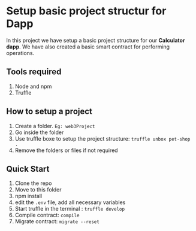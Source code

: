 # Setup basic project structur for Dapp

In this project we have setup a basic project structure for our **Calculator dapp**. We have also created a basic smart contract for performing operations. 

## Tools required

1. Node and npm
2. Truffle 

## How to setup a project 

1. Create a folder. `Eg: web3Project`
2. Go inside the folder
3. Use truffle boxe to setup the project structure: `truffle unbox pet-shop .`
4. Remove the folders or files if not required


## Quick Start

1. Clone the repo
2. Move to this folder
3. npm install
4. edit the `.env` file, add all necessary variables
5. Start truffle in the terminal : `truffle develop`
6. Compile contract: `compile`
7. Migrate contract: `migrate --reset`
